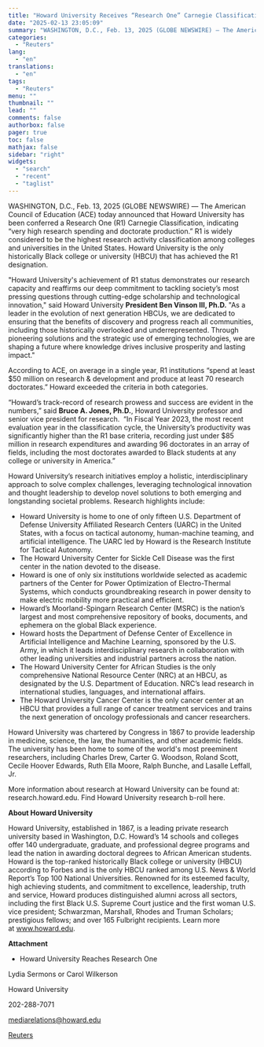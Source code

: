 ```yaml
---
title: "Howard University Receives “Research One” Carnegie Classification Indicating Highest Level of Research Production"
date: "2025-02-13 23:05:09"
summary: "WASHINGTON, D.C., Feb. 13, 2025 (GLOBE NEWSWIRE) — The American Council of Education (ACE) today announced that Howard University has been conferred a Research One (R1) Carnegie Classification, indicating “very high research spending and doctorate production.” R1 is widely considered to be the highest research activity classification among colleges and..."
categories:
  - "Reuters"
lang:
  - "en"
translations:
  - "en"
tags:
  - "Reuters"
menu: ""
thumbnail: ""
lead: ""
comments: false
authorbox: false
pager: true
toc: false
mathjax: false
sidebar: "right"
widgets:
  - "search"
  - "recent"
  - "taglist"
---
```


WASHINGTON, D.C., Feb. 13, 2025 (GLOBE NEWSWIRE) — The American Council of Education (ACE) today announced that Howard University has been conferred a Research One (R1) Carnegie Classification, indicating “very high research spending and doctorate production.” R1 is widely considered to be the highest research activity classification among colleges and universities in the United States. Howard University is the only historically Black college or university (HBCU) that has achieved the R1 designation.

"Howard University's achievement of R1 status demonstrates our research capacity and reaffirms our deep commitment to tackling society’s most pressing questions through cutting-edge scholarship and technological innovation," said Howard University **President Ben Vinson III, Ph.D.** "As a leader in the evolution of next generation HBCUs, we are dedicated to ensuring that the benefits of discovery and progress reach all communities, including those historically overlooked and underrepresented. Through pioneering solutions and the strategic use of emerging technologies, we are shaping a future where knowledge drives inclusive prosperity and lasting impact."

According to ACE, on average in a single year, R1 institutions “spend at least $50 million on research & development and produce at least 70 research doctorates.” Howard exceeded the criteria in both categories.

“Howard’s track-record of research prowess and success are evident in the numbers,” said **Bruce A. Jones, Ph.D.**, Howard University professor and senior vice president for research.  “In Fiscal Year 2023, the most recent evaluation year in the classification cycle, the University’s productivity was significantly higher than the R1 base criteria, recording just under $85 million in research expenditures and awarding 96 doctorates in an array of fields, including the most doctorates awarded to Black students at any college or university in America.”

Howard University’s research initiatives employ a holistic, interdisciplinary approach to solve complex challenges, leveraging technological innovation and thought leadership to develop novel solutions to both emerging and longstanding societal problems. Research highlights include:

* Howard University is home to one of only fifteen U.S. Department of Defense University Affiliated Research Centers (UARC) in the United States, with a focus on tactical autonomy, human-machine teaming, and artificial intelligence. The UARC led by Howard is the Research Institute for Tactical Autonomy.
* The Howard University Center for Sickle Cell Disease was the first center in the nation devoted to the disease.
* Howard is one of only six institutions worldwide selected as academic partners of the Center for Power Optimization of Electro-Thermal Systems, which conducts groundbreaking research in power density to make electric mobility more practical and efficient.
* Howard’s Moorland-Spingarn Research Center (MSRC) is the nation’s largest and most comprehensive repository of books, documents, and ephemera on the global Black experience.
* Howard hosts the Department of Defense Center of Excellence in Artificial Intelligence and Machine Learning, sponsored by the U.S. Army, in which it leads interdisciplinary research in collaboration with other leading universities and industrial partners across the nation.
* The Howard University Center for African Studies is the only comprehensive National Resource Center (NRC) at an HBCU, as designated by the U.S. Department of Education. NRC’s lead research in international studies, languages, and international affairs.
* The Howard University Cancer Center is the only cancer center at an HBCU that provides a full range of cancer treatment services and trains the next generation of oncology professionals and cancer researchers.

Howard University was chartered by Congress in 1867 to provide leadership in medicine, science, the law, the humanities, and other academic fields. The university has been home to some of the world's most preeminent researchers, including Charles Drew, Carter G. Woodson, Roland Scott, Cecile Hoover Edwards, Ruth Ella Moore, Ralph Bunche, and Lasalle Leffall, Jr.

More information about research at Howard University can be found at: research.howard.edu. Find Howard University research b-roll here.

**About Howard University** 

Howard University, established in 1867, is a leading private research university based in Washington, D.C. Howard’s 14 schools and colleges offer 140 undergraduate, graduate, and professional degree programs and lead the nation in awarding doctoral degrees to African American students. Howard is the top-ranked historically Black college or university (HBCU) according to Forbes and is the only HBCU ranked among U.S. News & World Report’s Top 100 National Universities. Renowned for its esteemed faculty, high achieving students, and commitment to excellence, leadership, truth and service, Howard produces distinguished alumni across all sectors, including the first Black U.S. Supreme Court justice and the first woman U.S. vice president; Schwarzman, Marshall, Rhodes and Truman Scholars; prestigious fellows; and over 165 Fulbright recipients. Learn more at www.howard.edu.

**Attachment**

* Howard University Reaches Research One

Lydia Sermons or Carol Wilkerson

Howard University

202-288-7071

mediarelations@howard.edu

[Reuters](https://www.tradingview.com/news/reuters.com,2025-02-13:newsml_GNX5m8VKb:0-howard-university-receives-research-one-carnegie-classification-indicating-highest-level-of-research-production/)
